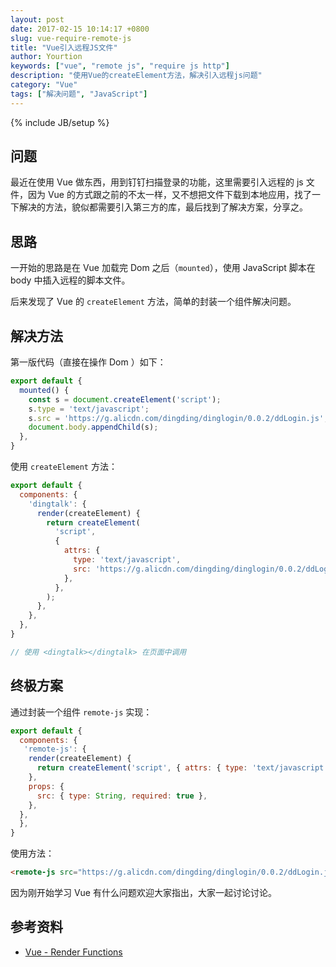 ```yaml
---
layout: post
date: 2017-02-15 10:14:17 +0800
slug: vue-require-remote-js
title: "Vue引入远程JS文件"
author: Yourtion
keywords: ["vue", "remote js", "require js http"]
description: "使用Vue的createElement方法，解决引入远程js问题"
category: "Vue"
tags: ["解决问题", "JavaScript"]
---
```

{% include JB/setup %}

## 问题

最近在使用 Vue 做东西，用到钉钉扫描登录的功能，这里需要引入远程的 js 文件，因为 Vue 的方式跟之前的不太一样，又不想把文件下载到本地应用，找了一下解决的方法，貌似都需要引入第三方的库，最后找到了解决方案，分享之。

## 思路

一开始的思路是在 Vue 加载完 Dom 之后（`mounted`），使用 JavaScript 脚本在 body 中插入远程的脚本文件。

后来发现了 Vue 的 `createElement` 方法，简单的封装一个组件解决问题。

## 解决方法

第一版代码（直接在操作 Dom ）如下：

```javascript
export default {
  mounted() {
    const s = document.createElement('script');
    s.type = 'text/javascript';
    s.src = 'https://g.alicdn.com/dingding/dinglogin/0.0.2/ddLogin.js';
    document.body.appendChild(s);
  },
}
```

使用 `createElement` 方法：

```javascript
export default {
  components: {
    'dingtalk': {
      render(createElement) {
        return createElement(
          'script',
          {
            attrs: {
              type: 'text/javascript',
              src: 'https://g.alicdn.com/dingding/dinglogin/0.0.2/ddLogin.js',
            },
          },
        );
      },
    },
  },
}

// 使用 <dingtalk></dingtalk> 在页面中调用
```

## 终极方案

通过封装一个组件 `remote-js` 实现：

```javascript
export default {
  components: {
   'remote-js': {
    render(createElement) {
      return createElement('script', { attrs: { type: 'text/javascript', src: this.src }});
    },
    props: {
      src: { type: String, required: true },
    },
  },
  },
}
```

使用方法： 

```html
<remote-js src="https://g.alicdn.com/dingding/dinglogin/0.0.2/ddLogin.js"></remote-js>
```

因为刚开始学习 Vue 有什么问题欢迎大家指出，大家一起讨论讨论。

## 参考资料

- [Vue - Render Functions](https://vuejs.org/v2/guide/render-function.html)

